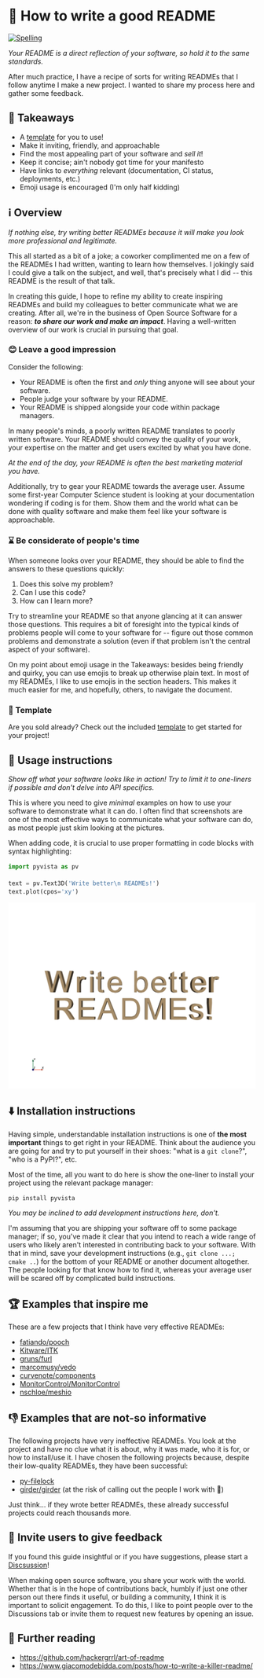 # 📄 How to write a good README

[![Spelling](https://github.com/banesullivan/README/actions/workflows/spelling.yml/badge.svg)](https://github.com/banesullivan/README/actions/workflows/spelling.yml)

*Your README is a direct reflection of your software, so hold it to the same standards.*

After much practice, I have a recipe of sorts for writing READMEs that I follow anytime I make a new project. I wanted to share my process here and gather some feedback.

## 🌟 Takeaways

- A [template](./TEMPLATE.md) for you to use!
- Make it inviting, friendly, and approachable
- Find the most appealing part of your software and *sell it*!
- Keep it concise; ain't nobody got time for your manifesto
- Have links to *everything* relevant (documentation, CI status, deployments, etc.)
- Emoji usage is encouraged (I'm only half kidding)

## ℹ️ Overview

*If nothing else, try writing better READMEs because it will make you look more professional and legitimate.*

This all started as a bit of a joke; a coworker complimented me on a few of the READMEs I had written, wanting to learn how themselves. I jokingly said I could give a talk on the subject, and well, that's precisely what I did -- this README is the result of that talk.

In creating this guide, I hope to refine my ability to create inspiring READMEs and build my colleagues to better communicate what we are creating. After all, we're in the business of Open Source Software for a reason: ***to share our work and make an impact***. Having a well-written overview of our work is crucial in pursuing that goal.

### 😊 Leave a good impression

Consider the following:

- Your README is often the first and *only* thing anyone will see about your software.
- People judge your software by your README.
- Your README is shipped alongside your code within package managers.

In many people's minds, a poorly written README translates to poorly written software. Your README should convey the quality of your work, your expertise on the matter and get users excited by what you have done.

*At the end of the day, your README is often the best marketing material you have.*

Additionally, try to gear your README towards the average user. Assume some first-year Computer Science student is looking at your documentation wondering if coding is for them. Show them and the world what can be done with quality software and make them feel like your software is approachable.


### ⌛ Be considerate of people's time

When someone looks over your README, they should be able to find the answers to these questions quickly:

1. Does this solve my problem?
2. Can I use this code?
3. How can I learn more?

Try to streamline your README so that anyone glancing at it can answer those questions. This requires a bit of foresight into the typical kinds of problems people will come to your software for -- figure out those common problems and demonstrate a solution (even if that problem isn't the central aspect of your software).

On my point about emoji usage in the Takeaways: besides being friendly and quirky, you can use emojis to break up otherwise plain text. In most of my READMEs, I like to use emojis in the section headers. This makes it much easier for me, and hopefully, others, to navigate the document.


### 🎁 Template

Are you sold already? Check out the included [template](./TEMPLATE.md) to get started for your project!


## 🚀 Usage instructions

*Show off what your software looks like in action! Try to limit it to one-liners if possible and don't delve into API specifics.*

This is where you need to give *minimal* examples on how to use your software to demonstrate what it can do. I often find that screenshots are one of the most effective ways to communicate what your software can do, as most people just skim looking at the pictures.

When adding code, it is crucial to use proper formatting in code blocks with syntax highlighting:

```py
import pyvista as pv

text = pv.Text3D('Write better\n READMEs!')
text.plot(cpos='xy')
```

![example](./example.png)


## ⬇️ Installation instructions

Having simple, understandable installation instructions is one of **the most important** things to get right in your README. Think about the audience you are going for and try to put yourself in their shoes: "what is a `git clone`?", "who is a PyPI?", etc.

Most of the time, all you want to do here is show the one-liner to install your project using the relevant package manager:

```bash
pip install pyvista
```

*You may be inclined to add development instructions here, don't.*

I'm assuming that you are shipping your software off to some package manager; if so, you've made it clear that you intend to reach a wide range of users who likely aren't interested in contributing back to your software. With that in mind, save your development instructions (e.g., `git clone ...; cmake ..`) for the bottom of your README or another document altogether. The people looking for that know how to find it, whereas your average user will be scared off by complicated build instructions.


## 🏆 Examples that inspire me

These are a few projects that I think have very effective READMEs:

- [fatiando/pooch](https://github.com/fatiando/pooch)
- [Kitware/ITK](https://github.com/Kitware/ITK)
- [gruns/furl](https://github.com/gruns/furl)
- [marcomusy/vedo](https://github.com/marcomusy/vedo)
- [curvenote/components](https://github.com/curvenote/components)
- [MonitorControl/MonitorControl](https://github.com/MonitorControl/MonitorControl)
- [nschloe/meshio](https://github.com/nschloe/meshio)

## 👎 Examples that are not-so informative

The following projects have very ineffective READMEs. You look at the project and have no clue what it is about, why it was made, who it is for, or how to install/use it. I have chosen the following projects because, despite their low-quality READMEs, they have been successful:

- [py-filelock](https://github.com/tox-dev/py-filelock/tree/5a39bbb628d573b3776c88aa7dbfed4000a17a09)
- [girder/girder](https://github.com/girder/girder/tree/ab242f1721df3b67c36be7d611e800194f6ebc86) (at the risk of calling out the people I work with 😬)

Just think... if they wrote better READMEs, these already successful projects could reach thousands more.


## 💭 Invite users to give feedback

If you found this guide insightful or if you have suggestions, please start a [Discsussion](https://github.com/banesullivan/README/discussions)!

When making open source software, you share your work with the world. Whether that is in the hope of contributions back, humbly if just one other person out there finds it useful, or building a community, I think it is important to solicit engagement. To do this, I like to point people over to the Discussions tab or invite them to request new features by opening an issue.


## 📖 Further reading

- https://github.com/hackergrrl/art-of-readme
- https://www.giacomodebidda.com/posts/how-to-write-a-killer-readme/
